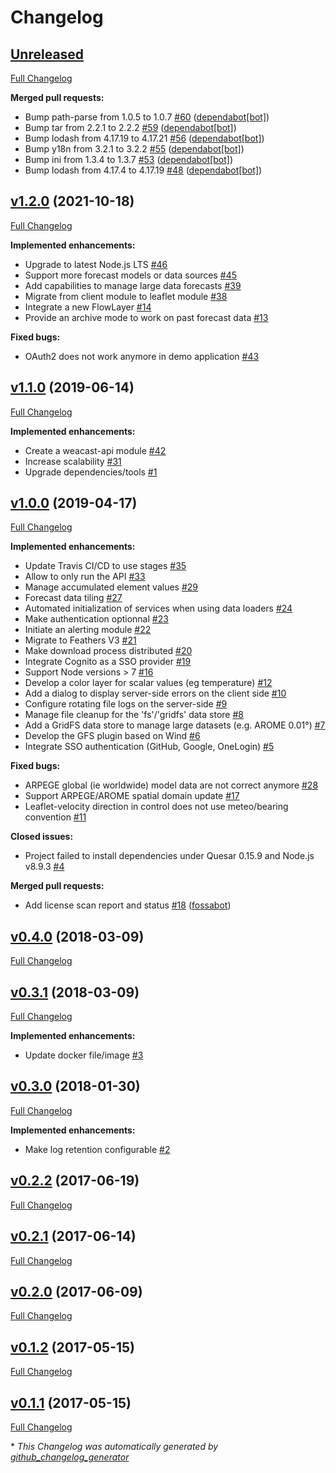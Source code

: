 # Changelog

## [Unreleased](https://github.com/weacast/weacast/tree/HEAD)

[Full Changelog](https://github.com/weacast/weacast/compare/v1.2.0...HEAD)

**Merged pull requests:**

- Bump path-parse from 1.0.5 to 1.0.7 [\#60](https://github.com/weacast/weacast/pull/60) ([dependabot[bot]](https://github.com/apps/dependabot))
- Bump tar from 2.2.1 to 2.2.2 [\#59](https://github.com/weacast/weacast/pull/59) ([dependabot[bot]](https://github.com/apps/dependabot))
- Bump lodash from 4.17.19 to 4.17.21 [\#56](https://github.com/weacast/weacast/pull/56) ([dependabot[bot]](https://github.com/apps/dependabot))
- Bump y18n from 3.2.1 to 3.2.2 [\#55](https://github.com/weacast/weacast/pull/55) ([dependabot[bot]](https://github.com/apps/dependabot))
- Bump ini from 1.3.4 to 1.3.7 [\#53](https://github.com/weacast/weacast/pull/53) ([dependabot[bot]](https://github.com/apps/dependabot))
- Bump lodash from 4.17.4 to 4.17.19 [\#48](https://github.com/weacast/weacast/pull/48) ([dependabot[bot]](https://github.com/apps/dependabot))

## [v1.2.0](https://github.com/weacast/weacast/tree/v1.2.0) (2021-10-18)

[Full Changelog](https://github.com/weacast/weacast/compare/v1.1.0...v1.2.0)

**Implemented enhancements:**

- Upgrade to latest Node.js LTS [\#46](https://github.com/weacast/weacast/issues/46)
- Support more forecast models or data sources [\#45](https://github.com/weacast/weacast/issues/45)
- Add capabilities to manage large data forecasts [\#39](https://github.com/weacast/weacast/issues/39)
- Migrate from client module to leaflet module [\#38](https://github.com/weacast/weacast/issues/38)
- Integrate a new FlowLayer [\#14](https://github.com/weacast/weacast/issues/14)
- Provide an archive mode to work on past forecast data [\#13](https://github.com/weacast/weacast/issues/13)

**Fixed bugs:**

- OAuth2 does not work anymore in demo application [\#43](https://github.com/weacast/weacast/issues/43)

## [v1.1.0](https://github.com/weacast/weacast/tree/v1.1.0) (2019-06-14)

[Full Changelog](https://github.com/weacast/weacast/compare/v1.0.0...v1.1.0)

**Implemented enhancements:**

- Create a weacast-api module [\#42](https://github.com/weacast/weacast/issues/42)
- Increase scalability [\#31](https://github.com/weacast/weacast/issues/31)
- Upgrade dependencies/tools [\#1](https://github.com/weacast/weacast/issues/1)

## [v1.0.0](https://github.com/weacast/weacast/tree/v1.0.0) (2019-04-17)

[Full Changelog](https://github.com/weacast/weacast/compare/v0.4.0...v1.0.0)

**Implemented enhancements:**

- Update Travis CI/CD to use stages [\#35](https://github.com/weacast/weacast/issues/35)
- Allow to only run the API [\#33](https://github.com/weacast/weacast/issues/33)
- Manage accumulated element values [\#29](https://github.com/weacast/weacast/issues/29)
- Forecast data tiling [\#27](https://github.com/weacast/weacast/issues/27)
- Automated initialization of services when using data loaders [\#24](https://github.com/weacast/weacast/issues/24)
- Make authentication optionnal [\#23](https://github.com/weacast/weacast/issues/23)
- Initiate an alerting module [\#22](https://github.com/weacast/weacast/issues/22)
- Migrate to Feathers V3 [\#21](https://github.com/weacast/weacast/issues/21)
- Make download process distributed [\#20](https://github.com/weacast/weacast/issues/20)
- Integrate Cognito as a SSO provider [\#19](https://github.com/weacast/weacast/issues/19)
- Support Node versions \> 7 [\#16](https://github.com/weacast/weacast/issues/16)
- Develop a color layer for scalar values \(eg temperature\) [\#12](https://github.com/weacast/weacast/issues/12)
- Add a dialog to display server-side errors on the client side [\#10](https://github.com/weacast/weacast/issues/10)
- Configure rotating file logs on the server-side [\#9](https://github.com/weacast/weacast/issues/9)
- Manage file cleanup for the 'fs'/'gridfs' data store [\#8](https://github.com/weacast/weacast/issues/8)
- Add a GridFS data store to manage large datasets \(e.g. AROME 0.01°\) [\#7](https://github.com/weacast/weacast/issues/7)
- Develop the GFS plugin based on Wind [\#6](https://github.com/weacast/weacast/issues/6)
- Integrate SSO authentication \(GitHub, Google, OneLogin\) [\#5](https://github.com/weacast/weacast/issues/5)

**Fixed bugs:**

- ARPEGE global \(ie worldwide\) model data are not correct anymore [\#28](https://github.com/weacast/weacast/issues/28)
- Support ARPEGE/AROME spatial domain update [\#17](https://github.com/weacast/weacast/issues/17)
- Leaflet-velocity direction in control does not use meteo/bearing convention [\#11](https://github.com/weacast/weacast/issues/11)

**Closed issues:**

- Project failed to install dependencies under Quesar 0.15.9 and Node.js v8.9.3 [\#4](https://github.com/weacast/weacast/issues/4)

**Merged pull requests:**

- Add license scan report and status [\#18](https://github.com/weacast/weacast/pull/18) ([fossabot](https://github.com/fossabot))

## [v0.4.0](https://github.com/weacast/weacast/tree/v0.4.0) (2018-03-09)

[Full Changelog](https://github.com/weacast/weacast/compare/v0.3.1...v0.4.0)

## [v0.3.1](https://github.com/weacast/weacast/tree/v0.3.1) (2018-03-09)

[Full Changelog](https://github.com/weacast/weacast/compare/v0.3.0...v0.3.1)

**Implemented enhancements:**

- Update docker file/image [\#3](https://github.com/weacast/weacast/issues/3)

## [v0.3.0](https://github.com/weacast/weacast/tree/v0.3.0) (2018-01-30)

[Full Changelog](https://github.com/weacast/weacast/compare/v0.2.2...v0.3.0)

**Implemented enhancements:**

- Make log retention configurable [\#2](https://github.com/weacast/weacast/issues/2)

## [v0.2.2](https://github.com/weacast/weacast/tree/v0.2.2) (2017-06-19)

[Full Changelog](https://github.com/weacast/weacast/compare/v0.2.1...v0.2.2)

## [v0.2.1](https://github.com/weacast/weacast/tree/v0.2.1) (2017-06-14)

[Full Changelog](https://github.com/weacast/weacast/compare/v0.2.0...v0.2.1)

## [v0.2.0](https://github.com/weacast/weacast/tree/v0.2.0) (2017-06-09)

[Full Changelog](https://github.com/weacast/weacast/compare/v0.1.2...v0.2.0)

## [v0.1.2](https://github.com/weacast/weacast/tree/v0.1.2) (2017-05-15)

[Full Changelog](https://github.com/weacast/weacast/compare/v0.1.1...v0.1.2)

## [v0.1.1](https://github.com/weacast/weacast/tree/v0.1.1) (2017-05-15)

[Full Changelog](https://github.com/weacast/weacast/compare/42b61c462c8a5fa6cff51eead8921a61d6fc73e3...v0.1.1)



\* *This Changelog was automatically generated by [github_changelog_generator](https://github.com/github-changelog-generator/github-changelog-generator)*
